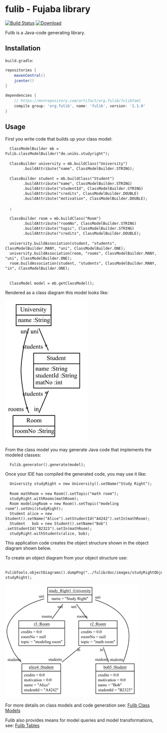 # fulib - Fujaba library

[![Build Status](https://travis-ci.org/fujaba/fulib.svg?branch=master)](https://travis-ci.org/fujaba/fulib)
[![Download](https://api.bintray.com/packages/fujaba/maven/fulib/images/download.svg)](https://bintray.com/fujaba/maven/fulib/_latestVersion "Download")

Fulib is a Java-code generating library.

## Installation

`build.gradle`:

```groovy
repositories {
    mavenCentral()
    jcenter()
}
```

```groovy
dependencies {
    // https://mvnrepository.com/artifact/org.fulib/fulibYaml
    compile group: 'org.fulib', name: 'fulib', version: '1.1.0'
}
```

## Usage

First you write code that builds up your class model:

<!-- insert_code_fragment: test4FulibReadme.classmodel -->
      ClassModelBuilder mb = Fulib.classModelBuilder("de.uniks.studyright");

      ClassBuilder university = mb.buildClass("University")
            .buildAttribute("name", ClassModelBuilder.STRING);

      ClassBuilder student = mb.buildClass("Student")
            .buildAttribute("name", ClassModelBuilder.STRING)
            .buildAttribute("studentId", ClassModelBuilder.STRING)
            .buildAttribute("credits", ClassModelBuilder.DOUBLE)
            .buildAttribute("motivation", ClassModelBuilder.DOUBLE);

      ;

      ClassBuilder room = mb.buildClass("Room")
            .buildAttribute("roomNo", ClassModelBuilder.STRING)
            .buildAttribute("topic", ClassModelBuilder.STRING)
            .buildAttribute("credits", ClassModelBuilder.DOUBLE);

      university.buildAssociation(student, "students", ClassModelBuilder.MANY, "uni", ClassModelBuilder.ONE);
      university.buildAssociation(room, "rooms", ClassModelBuilder.MANY, "uni", ClassModelBuilder.ONE);
      room.buildAssociation(student, "students", ClassModelBuilder.MANY, "in", ClassModelBuilder.ONE);


      ClassModel model = mb.getClassModel();
<!-- end_code_fragment: -->

Rendered as a class diagram this model looks like:

![simple class diagram](doc/images/SimpleClassDiagram.png)

From the class model you may generate Java code that implements the modeled classes:

<!-- insert_code_fragment: test4FulibReadme.generate -->
      Fulib.generator().generate(model);
<!-- end_code_fragment: -->

Once your IDE has compiled the generated code, you may use it like:

<!-- insert_code_fragment: StudyRightUserStories.testSimpleObjectModel -->
      University studyRight = new University().setName("Study Right");

      Room mathRoom = new Room().setTopic("math room");
      studyRight.withRooms(mathRoom);
      Room modelingRoom = new Room().setTopic("modeling room").setUni(studyRight);
      Student alice = new Student().setName("Alice").setStudentId("A4242").setIn(mathRoom);
      Student   bob = new Student().setName("Bob")  .setStudentId("B2323").setIn(mathRoom);
      studyRight.withStudents(alice, bob);
<!-- end_code_fragment: -->

This application code creates the object structure shown in the object diagram shown below.

To create an object diagram from your object structure use:


<!-- insert_code_fragment: StudyRightUserStories.FulibTools.objectDiagrams -->
      FulibTools.objectDiagrams().dumpPng("../fulib/doc/images/studyRightObjects.png", studyRight);
<!-- end_code_fragment: -->

![simple object diagram](doc/images/studyRightObjects.png)

For more details on class models and code generation see: [Fulib Class Models](doc/FulibClassModels.md)

Fulib also provides means for model queries and model transformations, see:
[Fulib Tables](doc/FulibTables.md)
